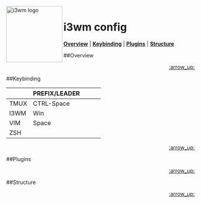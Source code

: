 <img src="https://github.com/gmartinezramirez/Screenshots/blob/master/i3wm-logo.png" alt="i3wm logo" align=left  width=150px height=150px>

i3wm config
========
<!-- In this section add TOC for easy navegation -->

<b><a href="#overview">Overview</a></b>
|
<b><a href="#keybinding">Keybinding</a></b>
|
<b><a href="#plugins">Plugins</a></b>
|
<b><a href="#structure">Structure</a></b>


##Overview

<p align="right"><a href="#top">:arrow_up:</a></p>

##Keybinding

|      | PREFIX/LEADER |   |   |   |
|------|---------------|---|---|---|
| TMUX |   CTRL-Space  |   |   |   |
| I3WM |      Win      |   |   |   |
| VIM  |     Space     |   |   |   |
| ZSH  |               |   |   |   |

<p align="right"><a href="#top">:arrow_up:</a></p>

##Plugins

<p align="right"><a href="#top">:arrow_up:</a></p>

##Structure

<p align="right"><a href="#top">:arrow_up:</a></p>

